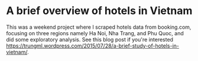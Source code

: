 # A brief overview of hotels in Vietnam

This was a weekend project where I scraped hotels data from booking.com, focusing on three regions namely Ha Noi, Nha Trang, and
Phu Quoc, and did some exploratory analysis. See this blog post if you're interested 
https://trungml.wordpress.com/2015/07/28/a-brief-study-of-hotels-in-vietnam/.
